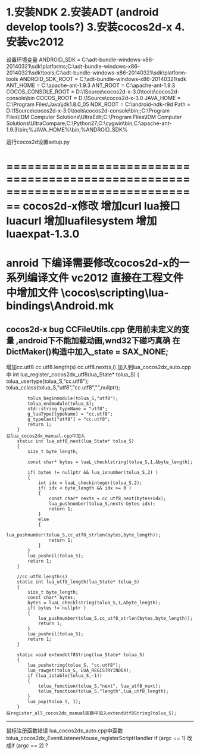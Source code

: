 1.安装NDK
2.安装ADT (android develop tools?)
3.安装cocos2d-x
4.安装vc2012
================================================================================
设置环境变量
ANDROID_SDK = C:\adt-bundle-windows-x86-20140321\sdk\platforms;C:\adt-bundle-windows-x86-20140321\sdk\tools;C:\adt-bundle-windows-x86-20140321\sdk\platform-tools
ANDROID_SDK_ROOT = C:\adt-bundle-windows-x86-20140321\sdk
ANT_HOME = C:\apache-ant-1.9.3
ANT_ROOT = C:\apache-ant-1.9.3
COCOS_CONSOLE_ROOT = D:\1Source\cocos2d-x-3.0\tools\cocos2d-console\bin
COCOS_ROOT = D:\1Source\cocos2d-x-3.0
JAVA_HOME = C:\Program Files\Java\jdk1.8.0_05
NDK_ROOT = C:\android-ndk-r9d
Path = D:\1Source\cocos2d-x-3.0\tools\cocos2d-console\bin;;C:\Program Files\IDM Computer Solutions\UltraEdit\;C:\Program Files\IDM Computer Solutions\UltraCompare\;C:\Python27\;C:\cygwin\bin;C:\apache-ant-1.9.3\bin;%JAVA_HOME%\bin;%ANDROID_SDK%

运行cocos2d设置setup.py

================================================================================
cocos2d-x修改
增加curl lua接口 luacurl
增加luafilesystem
增加luaexpat-1.3.0
================================================================================
anroid 下编译需要修改cocos2d-x的一系列编译文件
vc2012 直接在工程文件中增加文件
\cocos\scripting\lua-bindings\Android.mk
============================================================
cocos2d-x bug
CCFileUtils.cpp 
	使用前未定义的变量 ,android下不能加载动画,wnd32下碰巧真确
	在DictMaker()构造中加入_state = SAX_NONE;
--------------------------------------------------------------------------------------------------------------
增加cc.utf8
	cc.utf8.length(s)
	cc.utf8.next(s,i)
	加入到lua_cocos2dx_auto.cpp中
		int lua_register_cocos2dx_utf8(lua_State* tolua_S)
		{
			tolua_usertype(tolua_S,"cc.utf8");
			tolua_cclass(tolua_S,"utf8","cc.utf8","",nullptr);

			tolua_beginmodule(tolua_S,"utf8");
			tolua_endmodule(tolua_S);
			std::string typeName = "utf8";
			g_luaType[typeName] = "cc.utf8";
			g_typeCast["utf8"] = "cc.utf8";
			return 1;
		}
	在lua_cocos2dx_manual.cpp中加入
		static int lua_utf8_next(lua_State* tolua_S)
		{
			size_t byte_length;
			
			const char* bytes = luaL_checklstring(tolua_S,1,&byte_length);
			
			if( bytes != nullptr && lua_isnumber(tolua_S,2) )
			{
				int idx = luaL_checkinteger(tolua_S,2);
				if( idx < byte_length && idx >= 0 )
				{
					const char* nexts = cc_utf8_next(bytes+idx);
					lua_pushnumber(tolua_S,nexts-bytes-idx);
					return 1;
				}
				else
				{
					lua_pushnumber(tolua_S,cc_utf8_strlen(bytes,byte_length));
					return 1;
				}
			}
			lua_pushnil(tolua_S);
			return 1;
		}

		//cc.utf8.length(s)
		static int lua_utf8_length(lua_State* tolua_S)
		{
			size_t byte_length;
			const char* bytes;
			bytes = luaL_checklstring(tolua_S,1,&byte_length);
			if( bytes != nullptr )
			{
				lua_pushnumber(tolua_S,cc_utf8_strlen(bytes,byte_length));
				return 1;
			}
			lua_pushnil(tolua_S);
			return 1;
		}
		
		static void extendUtf8String(lua_State* tolua_S)
		{
			lua_pushstring(tolua_S, "cc.utf8");
			lua_rawget(tolua_S, LUA_REGISTRYINDEX);
			if (lua_istable(tolua_S,-1))
			{
				tolua_function(tolua_S,"next", lua_utf8_next);
				tolua_function(tolua_S,"length",lua_utf8_length);
			}
			lua_pop(tolua_S, 1);
		}
	在register_all_cocos2dx_manual函数中加入extendUtf8String(tolua_S);
--------------------------------------------------------------------------------------------------------------	
鼠标注册函数错误
	lua_cocos2dx_auto.cpp中函数
	tolua_cocos2dx_EventListenerMouse_registerScriptHandler
	if (argc == 1) 改成if (argc == 2) ?
